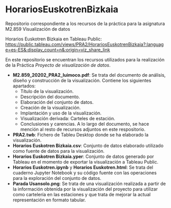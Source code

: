 # HorariosEuskotrenBizkaia
Repositorio correspondiente a los recursos de la práctica para la asignatura M2.859 Visualización de datos

Horarios Euskotren Bizkaia en Tableau Public: https://public.tableau.com/views/PRA2/HorariosEuskotrenBizkaia?:language=es-ES&:display_count=n&:origin=viz_share_link

En este repositorio se encuentran los recursos utilizados para la realización de la Práctica *Proyecto de visualización de datos*.
* **M2.859_20202_PRA2_luimoco.pdf**: Se trata del documento de análisis, diseño y construcción de la visualización. Contiene los siguientes apartados:
  * Título de la visualización.
  * Descripción del documento.
  * Elaboración del conjunto de datos.
  * Creación de la visualización.
  * Implantación y uso de la visualización.
  * Visualización derivada: Carteles de estación.
  * Conclusiones y carencias.
  A lo largo del documento, se hace mención al resto de recursos adjuntos en este respositorio.
* **PRA2.twb**: Fichero de Tableu Desktop donde se ha elaborado la visualización.
* **Horarios Euskotren Bizkaia.csv**: Conjunto de datos elaborado utilizado como fuente de datos para la visualización.
* **Horarios Euskotren Bizkaia.yper**: Conjunto de datos generado por Tableau en el momento de exportar la visualización a Tableau Public.
* **Horarios Euskotren.ipynb** y **Horarios Euskotren.html**: Se trata del cuaderno Jupyter Notebook y su código fuente con las operaciones para la exploración del conjunto de datos.
* **Parada Usansolo.png**: Se trata de una visualización realizada a partir de la información obtenida por la visualización del proyecto para utilizar como cartelería en las estaciones y que trata de mejorar la actual representación en formato tabular.

